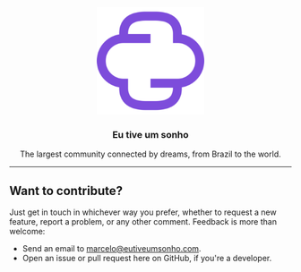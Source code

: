 <p align="center">
  <img alt="Eu tive um sonho" src="https://raw.githubusercontent.com/eutiveumsonho/.github/main/profile/assets/logo-512x512.png" height="192" width="192" />
  <h3 align="center">Eu tive um sonho</h3>
  <p align="center">The largest community connected by dreams, from Brazil to the world.</p>
</p>

---

## Want to contribute?

Just get in touch in whichever way you prefer, whether to request a new feature, report a problem, or any other comment. Feedback is more than welcome:

- Send an email to marcelo@eutiveumsonho.com.
- Open an issue or pull request here on GitHub, if you're a developer.

